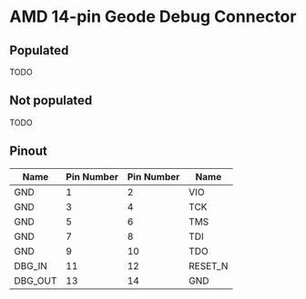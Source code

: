 # AMD 14-pin Geode Debug Connector
## Populated
TODO
## Not populated
TODO
## Pinout
| Name | Pin Number | Pin Number | Name |
| - | - | - | - |
| GND | 1 | 2 | VIO |
| GND | 3 | 4 | TCK |
| GND | 5 | 6 | TMS |
| GND | 7 | 8 | TDI |
| GND | 9 | 10 | TDO |
| DBG_IN | 11 | 12 | RESET_N |
| DBG_OUT | 13 | 14 | GND |
